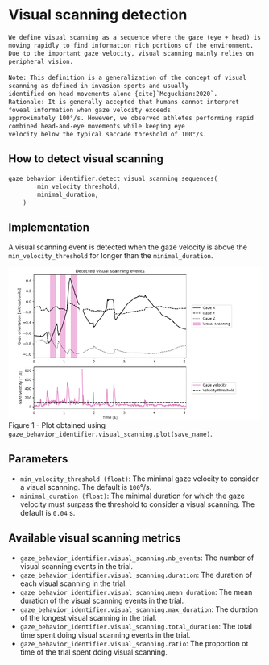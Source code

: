 # Visual scanning detection

```{admonition} Visual scanning definition
We define visual scanning as a sequence where the gaze (eye + head) is moving rapidly to find information rich portions of the environment. 
Due to the important gaze velocity, visual scanning mainly relies on peripheral vision.

Note: This definition is a generalization of the concept of visual scanning as defined in invasion sports and usually 
identified on head movements alone {cite}`Mcguckian:2020`.
Rationale: It is generally accepted that humans cannot interpret foveal information when gaze velocity exceeds 
approximately 100°/s. However, we observed athletes performing rapid combined head-and-eye movements while keeping eye 
velocity below the typical saccade threshold of 100°/s.
```

## How to detect visual scanning
```python3 
gaze_behavior_identifier.detect_visual_scanning_sequences(
        min_velocity_threshold,
        minimal_duration,
    )
```

## Implementation
A visual scanning event is detected when the gaze velocity is above the `min_velocity_threshold` for longer than the `minimal_duration`.

![visual_scanning_detection.png](../figures/visual_scanning_detection.png)
Figure 1 - Plot obtained using `gaze_behavior_identifier.visual_scanning.plot(save_name)`.

## Parameters
- `min_velocity_threshold (float)`: The minimal gaze velocity to consider a visual scanning. The default is `100`°/s.
- `minimal_duration (float)`: The minimal duration for which the gaze velocity must surpass the threshold to consider a visual scanning. The default is `0.04` s.

## Available visual scanning metrics
- `gaze_behavior_identifier.visual_scanning.nb_events`: The number of visual scanning events in the trial.
- `gaze_behavior_identifier.visual_scanning.duration`: The duration of each visual scanning in the trial.
- `gaze_behavior_identifier.visual_scanning.mean_duration`: The mean duration of the visual scanning events in the trial.
- `gaze_behavior_identifier.visual_scanning.max_duration`: The duration of the longest visual scanning in the trial.
- `gaze_behavior_identifier.visual_scanning.total_duration`: The total time spent doing visual scanning events in the trial.
- `gaze_behavior_identifier.visual_scanning.ratio`: The proportion ot time of the trial spent doing visual scanning.

